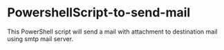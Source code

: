 # PowershellScript-to-send-mail
This PowerShell script will send a mail with attachment to destination mail using smtp mail server.
